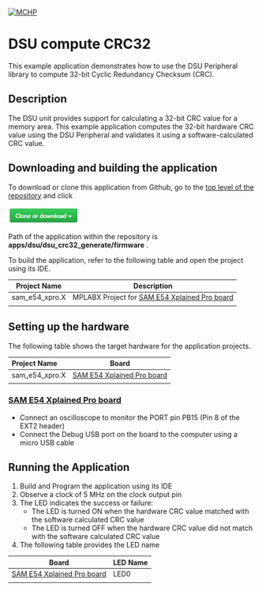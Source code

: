 [![MCHP](https://www.microchip.com/ResourcePackages/Microchip/assets/dist/images/logo.png)](https://www.microchip.com)

# DSU compute CRC32

This example application demonstrates how to use the DSU Peripheral library to compute 32-bit Cyclic Redundancy Checksum (CRC).

## Description

The DSU unit provides support for calculating a 32-bit CRC value for a memory area. This example application computes the 32-bit hardware CRC value using the DSU Peripheral and validates it using a software-calculated CRC value.

## Downloading and building the application

To download or clone this application from Github, go to the [top level of the repository](https://github.com/Microchip-MPLAB-Harmony/csp_apps_sam_d5x_e5x) and click

![clone](../../../docs/images/clone.png)

Path of the application within the repository is **apps/dsu/dsu_crc32_generate/firmware** .

To build the application, refer to the following table and open the project using its IDE.

| Project Name      | Description                                    |
| ----------------- | ---------------------------------------------- |
| sam_e54_xpro.X    | MPLABX Project for [SAM E54 Xplained Pro board](https://www.microchip.com/developmenttools/ProductDetails/atsame54-xpro)|
|||

## Setting up the hardware

The following table shows the target hardware for the application projects.

| Project Name| Board|
|:---------|:---------:|
| sam_e54_xpro.X    | [SAM E54 Xplained Pro board](https://www.microchip.com/developmenttools/ProductDetails/atsame54-xpro)|
|||

### [SAM E54 Xplained Pro board](https://www.microchip.com/developmenttools/ProductDetails/atsame54-xpro)

- Connect an oscilloscope to monitor the PORT pin PB15 (Pin 8 of the EXT2 header)
- Connect the Debug USB port on the board to the computer using a micro USB cable

## Running the Application

1. Build and Program the application using its IDE
2. Observe a clock of 5 MHz on the clock output pin
3. The LED indicates the success or failure:
    - The LED is turned ON when the hardware CRC value matched with the software calculated CRC value
    - The LED is turned OFF when the hardware CRC value did not match with the software calculated CRC value
4. The following table provides the LED name


| Board      | LED Name |
| ---------- | ---------|
| [SAM E54 Xplained Pro board](https://www.microchip.com/developmenttools/ProductDetails/atsame54-xpro)    | LED0 |
||||

